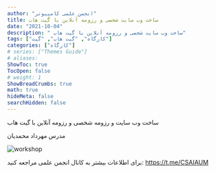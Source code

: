 ```yaml
---
author: "انجمن علمی کامپیوتر"
title: ساخت وب سایت شخصی و رزومه آنلاین با گیت هاب
date: "2021-10-04"
description: " ساخت وب سایت شخصی و رزومه آنلاین با گیت هاب"
tags: ["کارگاه", "گیت هاب", "گیت"]
categories: ["کارگاه"]
# series: ["Themes Guide"]
# aliases:
ShowToc: true
TocOpen: false
# weight: 1
ShowBreadCrumbs: true
math: true
hideMeta: false
searchHidden: false
---
```


ساخت وب سایت و رزومه شخصی و رزومه آنلاین با گیت هاب

مدرس مهرداد محمدیان

![workshop](../images/photo_2021-11-04_21-37-47.jpg)


برای اطلاعات بیشتر به کانال انجمن علمی مراجعه کنید:
https://t.me/CSAIAUM